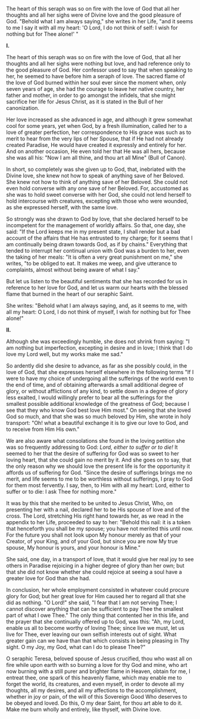 
The heart of this seraph was so on fire with the love of God that all her thoughts and all her sighs were of Divine love and the good pleasure of God. \"Behold what I am always saying,\" she writes in her Life, \"and it seems to me I say it with all my heart: \'O Lord, I do not think of self: I wish for nothing but for Thee alone!\' \"

**I\.**

The heart of this seraph was so on fire with the love of God, that all her thoughts and all her sighs were nothing but love, and had reference only to the good pleasure of God. Her confessor used to say that when speaking to her, he seemed to have before him a seraph of love. The sacred flame of the love of God burned within her soul ever since the moment when, only seven years of age, she had the courage to leave her native country, her father and mother, in order to go amongst the infidels, that she might sacrifice her life for Jesus Christ, as it is stated in the Bull of her canonization.

Her love increased as she advanced in age, and although it grew somewhat cool for some years, yet when God, by a fresh illumination, called her to a love of greater perfection, her correspondence to His grace was such as to merit to hear from the very lips of her Spouse, that if He had not already created Paradise, He would have created it expressly and entirely for her. And on another occasion, He even told her that He was all hers, because she was all his: \"Now I am all thine, and thou art all Mine\" (Bull of Canon).

In short, so completely was she given up to God, that, inebriated with the Divine love, she knew not how to speak of anything save of her Beloved. She knew not how to think of anything save of her Beloved. She could not even hold converse with any one save of her Beloved. For, accustomed as she was to hold sweet converse with her God, she could not lend herself to hold intercourse with creatures, excepting with those who were wounded, as she expressed herself, with the same love.

So strongly was she drawn to God by love, that she declared herself to be incompetent for the management of worldly affairs. So that, one day, she said: \"If the Lord keeps me in my present state, I shall render but a bad account of the affairs that He has entrusted to my charge; for it seems that I am continually being drawn towards God, as if by chains.\" Everything that tended to interrupt her continual union with God was a burden to her, even the taking of her meals: \"It is often a very great punishment on me,\" she writes, \"to be obliged to eat. It makes me weep, and give utterance to complaints, almost without being aware of what I say.\"

But let us listen to the beautiful sentiments that she has recorded for us in reference to her love for God, and let us warm our hearts with the blessed flame that burned in the heart of our seraphic Saint.

She writes: \"Behold what I am always saying, and, as it seems to me, with all my heart: O Lord, I do not think of myself, I wish for nothing but for Thee alone!\"

**II\.**

Although she was exceedingly humble, she does not shrink from saying: \"I am nothing but imperfection, excepting in desire and in love; I think that I do love my Lord well, but my works make me sad.\"

So ardently did she desire to advance, as far as she possibly could, in the love of God, that she expresses herself elsewhere in the following terms \"If I were to have my choice of undergoing all the sufferings of the world even to the end of time, and of obtaining afterwards a small additional degree of glory, or without afflictions of any kind, to settle down in a degree of glory less exalted, I would willingly prefer to bear all the sufferings for the smallest possible additional knowledge of the greatness of God; because I see that they who know God best love Him most.\" On seeing that she loved God so much, and that she was so much beloved by Him, she wrote in holy transport: \"Oh! what a beautiful exchange it is to give our love to God, and to receive from Him His own.\"

We are also aware what consolations she found in the loving petition she was so frequently addressing to God: *Lord, either to suffer or to die!* It seemed to her that the desire of suffering for God was so sweet to her loving heart, that she could gain no merit by it. And she goes on to say, that the only reason why we should love the present life is for the opportunity it affords us of suffering for God. \"Since the desire of sufferings brings me no merit, and life seems to me to be worthless without sufferings, I pray to God for them most fervently. I say, then, to Him with all my heart: Lord, either to suffer or to die: I ask Thee for nothing more.\"

It was by this that she merited to be united to Jesus Christ, Who, on presenting her with a nail, declared her to be His spouse of love and of the cross. The Lord, stretching His right hand towards her, as we read in the appendix to her Life, proceeded to say to her: \"Behold this nail: it is a token that henceforth you shall be my spouse; you have not merited this until now. For the future you shall not look upon My honour merely as that of your Creator, of your King, and of your God, but since you are now My true spouse, My honour is yours, and your honour is Mine.\"

She said, one day, in a transport of love, that it would give her real joy to see others in Paradise rejoicing in a higher degree of glory than her own; but that she did not know whether she could rejoice at seeing a soul have a greater love for God than she had.

In conclusion, her whole employment consisted in whatever could procure glory for God; but her great love for Him caused her to regard all that she did as nothing. \"O Lord!\" she said, \"I fear that I am not serving Thee; I cannot discover anything that can be sufficient to pay Thee the smallest part of what I owe Thee.\" The only thing that contented her in this life, and the prayer that she continually offered up to God, was this: \"Ah, my Lord, enable us all to become worthy of loving Thee; since live we must, let us live for Thee, ever leaving our own selfish interests out of sight. What greater gain can we have than that which consists in being pleasing in Thy sight. O my Joy, my God, what can I do to please Thee?\"

O seraphic Teresa, beloved spouse of Jesus crucified, thou who wast all on fire while upon earth with so burning a love for thy God and mine, who art now burning with a still purer and brighter flame in Heaven, obtain for me, I entreat thee, one spark of this heavenly flame, which may enable me to forget the world, its creatures, and even myself, in order to devote all my thoughts, all my desires, and all my affections to the accomplishment, whether in joy or pain, of the will of this Sovereign Good Who deserves to be obeyed and loved. Do this, O my dear Saint, for thou art able to do it. Make me burn wholly and entirely, like thyself, with Divine love.

